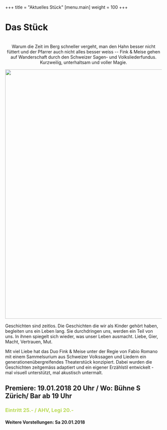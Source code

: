 +++
title = "Aktuelles Stück"
[menu.main]
weight = 100
+++

<h1>Das Stück</h1>
<center>
<br>
Warum die Zeit im Berg schneller vergeht, man den Hahn besser nicht füttert und der Pfarrer auch nicht alles besser weiss -- Fink & Meise gehen auf Wanderschaft durch den Schweizer Sagen- und Volksliederfundus. <br/>
Kurzweilig, unterhaltsam und
voller Magie.
</center>
<p>
<img src="/images/heimwärtsgimp2.png" width= 800px/></p></center>
<FONT SIZE="4"> 
</Font>

Geschichten sind zeitlos. Die Geschichten die wir als Kinder gehört haben, begleiten uns ein Leben lang. Sie durchdringen uns, werden ein Teil von uns. In ihnen spiegelt sich wieder, was unser Leben ausmacht. Liebe, Gier, Macht, Vertrauen, Mut. 

Mit viel Liebe hat das Duo Fink & Meise unter der Regie von Fabio Romano mit einem Sammelsurium aus Schweizer Volkssagen und Liedern ein generationenübergreifendes Theaterstück konzipiert. Dabei wurden die Geschichten zeitgemäss adaptiert und ein eigener Erzählstil entwickelt - mal visuell unterstützt, mal akustisch untermalt.

<p><h2> Premiere: 19.01.2018 20 Uhr / Wo: Bühne S Zürich/ Bar ab 19 Uhr </h2> </p>

<p><h3><span style="color:#BADA55">Eintritt 25.- / AHV, Legi 20.- </span></h3></p>

<h4>Weitere Vorstellungen: 
Sa 20.01.2018</h4>

